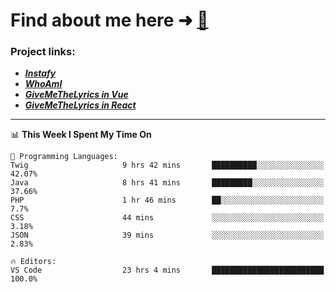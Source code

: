 # Find about me here ➜ [🧑](https://pauabella.dev)

### Project links:
- ***[Instafy](https://instafy.me)***
- ***[WhoAmI](https://pauabella.dev)***
- ***[GiveMeTheLyrics in Vue](https://lyrics.pauabella.dev)***
- ***[GiveMeTheLyrics in React](https://pauabella.dev/GiveMeTheLyrics)***

---
<!--START_SECTION:waka-->
📊 **This Week I Spent My Time On** 

```text
💬 Programming Languages: 
Twig                     9 hrs 42 mins       ██████████░░░░░░░░░░░░░░░   42.07% 
Java                     8 hrs 41 mins       █████████░░░░░░░░░░░░░░░░   37.66% 
PHP                      1 hr 46 mins        ██░░░░░░░░░░░░░░░░░░░░░░░   7.7% 
CSS                      44 mins             ░░░░░░░░░░░░░░░░░░░░░░░░░   3.18% 
JSON                     39 mins             ░░░░░░░░░░░░░░░░░░░░░░░░░   2.83%

🔥 Editors: 
VS Code                  23 hrs 4 mins       █████████████████████████   100.0%

```


<!--END_SECTION:waka-->
